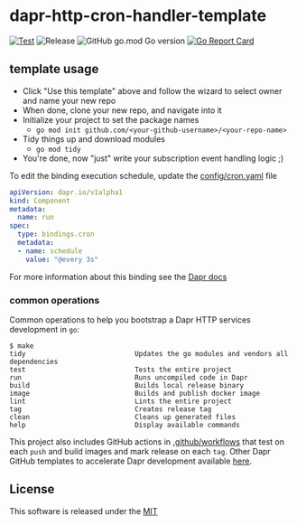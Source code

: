 # dapr-http-cron-handler-template

[![Test](https://github.com/dapr-templates/dapr-http-cron-handler-template/workflows/Test/badge.svg)](https://github.com/dapr-templates/dapr-http-cron-handler-template/actions?query=workflow%3ATest) ![Release](https://github.com/dapr-templates/dapr-http-cron-handler-template/workflows/Release/badge.svg?query=workflow%3ARelease) ![GitHub go.mod Go version](https://img.shields.io/github/go-mod/go-version/dapr-templates/dapr-http-cron-handler-template) [![Go Report Card](https://goreportcard.com/badge/github.com/dapr-templates/dapr-http-cron-handler-template)](https://goreportcard.com/report/github.com/dapr-templates/dapr-http-cron-handler-template)


## template usage 

* Click "Use this template" above and follow the wizard to select owner and name your new repo
* When done, clone your new repo, and navigate into it
* Initialize your project to set the package names 
  * `go mod init github.com/<your-github-username>/<your-repo-name>`
* Tidy things up and download modules
  * `go mod tidy`
* You're done, now "just" write your subscription event handling logic ;) 


To edit the binding execution schedule, update the [config/cron.yaml](config/cron.yaml) file

```yaml
apiVersion: dapr.io/v1alpha1
kind: Component
metadata:
  name: run
spec:
  type: bindings.cron
  metadata:
  - name: schedule
    value: "@every 3s"
```

For more information about this binding see the [Dapr docs](https://github.com/dapr/docs/blob/master/reference/specs/bindings/cron.md)

### common operations

Common operations to help you bootstrap a Dapr HTTP services development in `go`:

```shell
$ make
tidy                           Updates the go modules and vendors all dependencies
test                           Tests the entire project
run                            Runs uncompiled code in Dapr
build                          Builds local release binary
image                          Builds and publish docker image
lint                           Lints the entire project
tag                            Creates release tag
clean                          Cleans up generated files
help                           Display available commands
```

This project also includes GitHub actions in [.github/workflows](.github/workflows) that test on each `push` and build images and mark release on each `tag`. Other Dapr GitHub templates to accelerate Dapr development available [here](https://github.com/dapr/go-sdk/tree/master/service).

## License

This software is released under the [MIT](./LICENSE)
